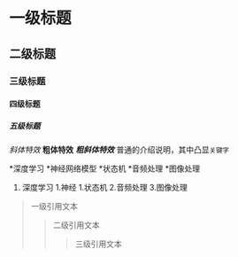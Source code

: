 # 一级标题
## 二级标题
### 三级标题
#### 四级标题
##### 五级标题

*斜体特效*
**粗体特效**
***粗斜体特效***
普通的介绍说明，其中凸显`关键字`

*深度学习
 *神经网络模型
  *状态机
*音频处理
*图像处理

1. 深度学习
 1.神经
  1.状态机
2.音频处理
3.图像处理

> 一级引用文本
>> 二级引用文本
>>> 三级引用文本

